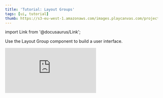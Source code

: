 ```yaml
---
title: 'Tutorial: Layout Groups'
tags: [ui, tutorial]
thumb: https://s3-eu-west-1.amazonaws.com/images.playcanvas.com/projects/12/553515/D4C290-image-75.jpg
---
```


import Link from '@docusaurus/Link';

Use the Layout Group component to build a user interface.

<div className="iframe-container">
    <iframe loading="lazy" src="https://playcanv.as/p/y4JwxWTI/" title="Tutorial: Layout Groups" webkitallowfullscreen="true" mozallowfullscreen="true" allow="autoplay" allowfullscreen="true" allowvr="" scrolling="no" frameborder="0" />
</div>

<Link to='https://playcanvas.com/project/553515/'>Open Project ↗</Link>
